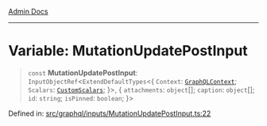 [Admin Docs](/)

***

# Variable: MutationUpdatePostInput

> `const` **MutationUpdatePostInput**: `InputObjectRef`\<`ExtendDefaultTypes`\<\{ `Context`: [`GraphQLContext`](../../../context/type-aliases/GraphQLContext.md); `Scalars`: [`CustomScalars`](../../../scalars/type-aliases/CustomScalars.md); \}\>, \{ `attachments`: `object`[]; `caption`: `object`[]; `id`: `string`; `isPinned`: `boolean`; \}\>

Defined in: [src/graphql/inputs/MutationUpdatePostInput.ts:22](https://github.com/PurnenduMIshra129th/talawa-api/blob/89904a627ec60a3b378f6b033f4255df4e9e59ab/src/graphql/inputs/MutationUpdatePostInput.ts#L22)
